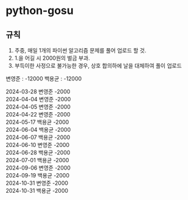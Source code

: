 # python-gosu

## 규칙
1. 주중, 매일 1개의 파이썬 알고리즘 문제를 풀어 업로드 할 것.
2. 1.을 어길 시 2000원의 벌금 부과.
3. 부득이한 사정으로 불가능한 경우, 상호 합의하에 날을 대체하여 풀이 업로드


변영준 : -12000
백용균 : -12000

2024-03-28 변영준 -2000  
2024-04-04 변영준 -2000  
2024-04-05 변영준 -2000  
2024-04-22 변영준 -2000  
2024-05-17 백용균 -2000  
2024-06-04 백용균 -2000   
2024-06-07 백용균 -2000   
2024-06-10 변영준 -2000   
2024-06-28 백용균 -2000   
2024-07-01 백용균 -2000   
2024-09-06 변영준 -2000   
2024-09-19 백용균 -2000   
2024-10-31 변영준 -2000   
2024-10-31 백용균 -2000   

